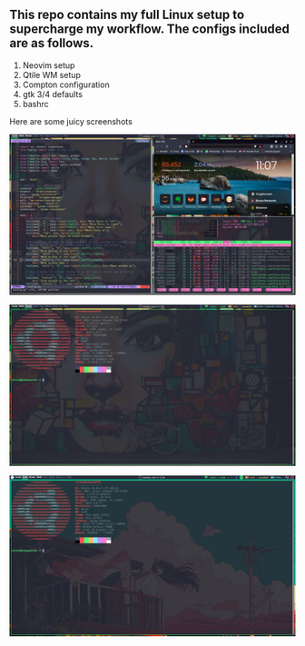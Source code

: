 This repo contains my full Linux setup to supercharge my workflow. The configs included are as follows.
--------------------------------------------------------------------------------------------------------------------------------

1. Neovim setup
2. Qtile WM setup
3. Compton configuration
4. gtk 3/4 defaults
5. bashrc


Here are some juicy screenshots

![Screenshot 1](./screenshots/desktop.png "Screenshot 1")

![Screenshot 2](./screenshots/desktop2.png "Screenshot 2")

![Screenshot 3](./screenshots/desktop4.png "Screenshot 3")
